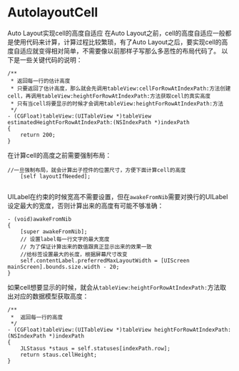 # AutolayoutCell
Auto Layout实现cell的高度自适应
在Auto Layout之前，cell的高度自适应一般都是使用代码来计算，计算过程比较繁琐，有了Auto Layout之后，要实现cell的高度自适应就变得相对简单，不需要像以前那样子写那么多恶性的布局代码了。
以下是一些关键代码的说明：
```objc
/**
 * 返回每一行的估计高度
 * 只要返回了估计高度，那么就会先调用tableView:cellForRowAtIndexPath:方法创建cell，再调用tableView:heightForRowAtIndexPath:方法获取cell的真实高度
 * 只有当cell将要显示的时候才会调用tableView:heightForRowAtIndexPath:方法
 */
- (CGFloat)tableView:(UITableView *)tableView estimatedHeightForRowAtIndexPath:(NSIndexPath *)indexPath
{
    return 200;
}
```
在计算cell的高度之前需要强制布局：
```objc
//一旦强制布局，就会计算出子控件的位置尺寸，方便下面计算cell的高度
    [self layoutIfNeeded];
    
```
UILabel在约束的时候宽高不需要设置，但在`awakeFromNib`需要对换行的UILabel设定最大的宽度，否则计算出来的高度有可能不够准确：
```objc
- (void)awakeFromNib
{
    [super awakeFromNib];
    // 设置label每一行文字的最大宽度
    // 为了保证计算出来的数值跟真正显示出来的效果一致
    //给标签设置最大的长度，根据屏幕尺寸改变
    self.contentLabel.preferredMaxLayoutWidth = [UIScreen mainScreen].bounds.size.width - 20;
}
```
如果cell想要显示的时候，就会从`tableView:heightForRowAtIndexPath:`方法取出对应的数据模型获取高度：
```objc
/**
 *  返回每一行的高度
 */
- (CGFloat)tableView:(UITableView *)tableView heightForRowAtIndexPath:(NSIndexPath *)indexPath
{
    JLStasus *staus = self.statuses[indexPath.row];
    return staus.cellHeight;
}
```


